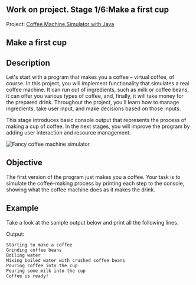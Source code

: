 ## Work on project. Stage 1/6:Make a first cup

Project: [Coffee Machine Simulator with Java](https://hyperskill.org/projects/33)

## Make a first cup

## Description

Let's start with a program that makes you a coffee – virtual coffee, of course. In this project, you will implement functionality that simulates a real coffee machine. It can run out of ingredients, such as milk or coffee beans, it can offer you various types of coffee, and, finally, it will take money for the prepared drink. Throughout the project, you'll learn how to manage ingredients, take user input, and make decisions based on those inputs.

This stage introduces basic console output that represents the process of making a cup of coffee. In the next stages, you will improve the program by adding user interaction and resource management.

![Fancy coffee machine simulator](https://ucarecdn.com/13f90ac1-3872-49c2-84d5-1856ed1a210a/)

## Objective

The first version of the program just makes you a coffee. Your task is to simulate the coffee-making process by printing each step to the console, showing what the coffee machine does as it makes the drink.

## Example

Take a look at the sample output below and print all the following lines.

Output:

```no-highlight
Starting to make a coffee
Grinding coffee beans
Boiling water
Mixing boiled water with crushed coffee beans
Pouring coffee into the cup
Pouring some milk into the cup
Coffee is ready!
```